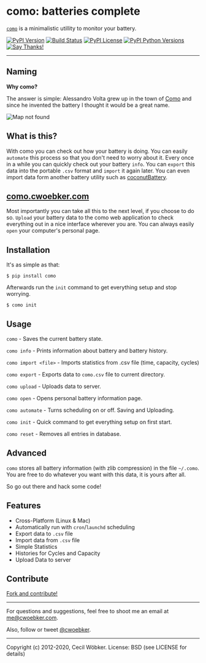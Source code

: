 # como: batteries complete

[`como`](https://github.com/cwoebker/como) is a minimalistic utillity to monitor your battery.

[![PyPI Version](https://img.shields.io/pypi/v/penpal.svg)](https://pypi.python.org/pypi/como)
[![Build Status](https://secure.travis-ci.org/cwoebker/como.png?branch=master)](http://travis-ci.org/cwoebker/como)
[![PyPI License](https://img.shields.io/pypi/l/como.svg)](https://pypi.python.org/pypi/como)
[![PyPI Python Versions](https://img.shields.io/pypi/pyversions/como.svg)](https://pypi.python.org/pypi/como)
[![Say Thanks!](https://img.shields.io/badge/Say%20Thanks-!-1EAEDB.svg)](https://saythanks.io/to/cwoebker)

---

## Naming ##

**Why como?**

The answer is simple: Alessandro Volta grew up in the town of [Como](https://maps.google.com/maps/place?ftid=0x47869c481027ed63:0xb99b96af785ff524&q=Como+italy&gl=us&ie=UTF8&ll=45.905539,8.869743&spn=0.000239,0.000343&t=h&z=12&vpsrc=0)
and since he invented the battery I thought it would be a great name.

![Map not found](https://mts0.google.com/vt/data=9JDtAHjlTn3x-Sj-pwj3TI8qbtmqB_-LnEoOWHi1JIH9W7fJrfYPYf2ali6aD042Ny8SYFLwPPZZKXlfEZ4QdxIpwulW3ms6uP5wUAoVf93Jyw3RqOzuf7phyiJTNTa7F40NnNzgarXK_1t3AxD-WqBu5Go8Gincuj1Ho04og_3Sa2UiBghMZdgO5C25rkiQkreOKiiL1sBaWOqNe2jnAM4MI2IC)

## What is this? ##

With como you can check out how your battery is doing.
You can easily `automate` this process so that you don't need to worry about it. 
Every once in a while you can quickly check out your battery `info`.
You can `export` this data into the portable `.csv` format and `import` it again later.
You can even import data form another battery utility such as [coconutBattery](http://www.coconut-flavour.com).

## [como.cwoebker.com](https://como.cwoebker.com) ##

Most importantly you can take all this to the next level, if you choose to do so.
`Upload` your battery data to the como web application to check everything out in a nice interface wherever you are. 
You can always easily `open` your computer's personal page.

## Installation

It's as simple as that:

`$ pip install como`

Afterwards run the `init` command to get everything setup and stop worrying.

`$ como init`

## Usage

`como` - Saves the current battery state.

`como info` - Prints information about battery and battery history.

`como import <file>` - Imports statistics from .csv file (time, capacity, cycles)

`como export` - Exports data to `como.csv` file to current directory.

`como upload` - Uploads data to server.

`como open` - Opens personal battery information page.

`como automate` - Turns scheduling on or off. Saving and Uploading.

`como init` - Quick command to get everything setup on first start.

`como reset` - Removes all entries in database.


## Advanced

`como` stores all battery information (with zlib compression) in the file `~/.como`.
You are free to do whatever you want with this data, it is yours after all.

So go out there and hack some code!

## Features ##

- Cross-Platform (Linux & Mac)
- Automatically run with `cron`/`launchd` scheduling
- Export data to `.csv` file
- Import data from `.csv` file
- Simple Statistics
- Histories for Cycles and Capacity
- Upload Data to server

## Contribute

[Fork and contribute!](https://github.com/cwoebker/como)

---

For questions and suggestions, feel free to shoot me an email at <me@cwoebker.com>.

Also, follow or tweet [@cwoebker](https://twitter.com/cwoebker).

---

Copyright (c) 2012-2020, Cecil Wöbker.
License: BSD (see LICENSE for details)
